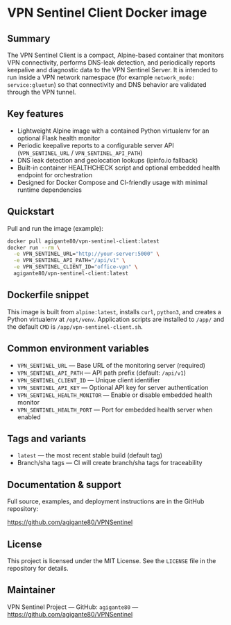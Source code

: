 # VPN Sentinel Client Docker image

Summary
-------
The VPN Sentinel Client is a compact, Alpine-based container that monitors VPN connectivity, performs DNS-leak detection, and periodically reports keepalive and diagnostic data to the VPN Sentinel Server. It is intended to run inside a VPN network namespace (for example `network_mode: service:gluetun`) so that connectivity and DNS behavior are validated through the VPN tunnel.

Key features
------------
- Lightweight Alpine image with a contained Python virtualenv for an optional Flask health monitor
- Periodic keepalive reports to a configurable server API (`VPN_SENTINEL_URL` / `VPN_SENTINEL_API_PATH`)
- DNS leak detection and geolocation lookups (ipinfo.io fallback)
- Built-in container HEALTHCHECK script and optional embedded health endpoint for orchestration
- Designed for Docker Compose and CI-friendly usage with minimal runtime dependencies

Quickstart
----------
Pull and run the image (example):

```bash
docker pull agigante80/vpn-sentinel-client:latest
docker run --rm \
  -e VPN_SENTINEL_URL="http://your-server:5000" \
  -e VPN_SENTINEL_API_PATH="/api/v1" \
  -e VPN_SENTINEL_CLIENT_ID="office-vpn" \
  agigante80/vpn-sentinel-client:latest
```

Dockerfile snippet
------------------
This image is built from `alpine:latest`, installs `curl`, `python3`, and creates a Python virtualenv at `/opt/venv`. Application scripts are installed to `/app/` and the default `CMD` is `/app/vpn-sentinel-client.sh`.

Common environment variables
----------------------------
- `VPN_SENTINEL_URL` — Base URL of the monitoring server (required)
- `VPN_SENTINEL_API_PATH` — API path prefix (default: `/api/v1`)
- `VPN_SENTINEL_CLIENT_ID` — Unique client identifier
- `VPN_SENTINEL_API_KEY` — Optional API key for server authentication
- `VPN_SENTINEL_HEALTH_MONITOR` — Enable or disable embedded health monitor
- `VPN_SENTINEL_HEALTH_PORT` — Port for embedded health server when enabled

Tags and variants
-----------------
- `latest` — the most recent stable build (default tag)
- Branch/sha tags — CI will create branch/sha tags for traceability

Documentation & support
-----------------------
Full source, examples, and deployment instructions are in the GitHub repository:

https://github.com/agigante80/VPNSentinel

License
-------
This project is licensed under the MIT License. See the `LICENSE` file in the repository for details.

Maintainer
----------
VPN Sentinel Project — GitHub: `agigante80` — https://github.com/agigante80/VPNSentinel
